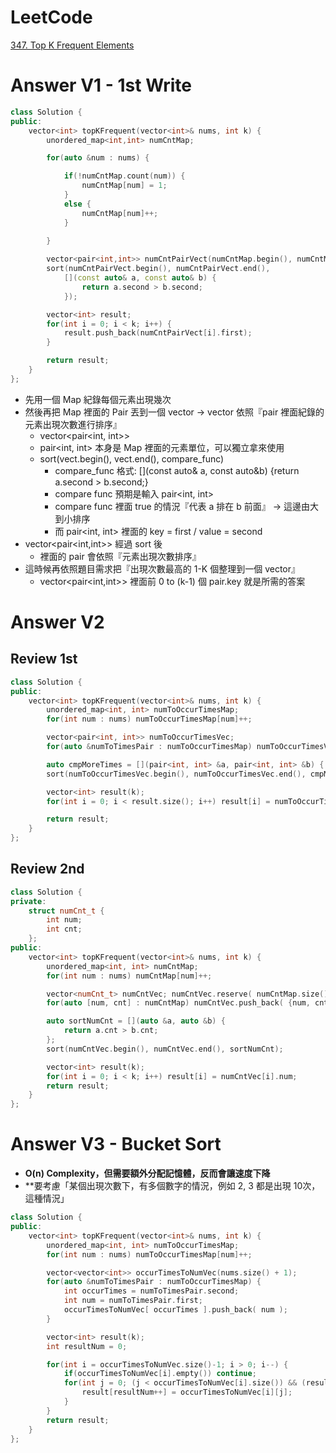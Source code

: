 
# LeetCode
[347. Top K Frequent Elements](https://leetcode.com/problems/top-k-frequent-elements/)

# Answer V1 - 1st Write
```Cpp
class Solution {
public:
    vector<int> topKFrequent(vector<int>& nums, int k) {
        unordered_map<int,int> numCntMap;

        for(auto &num : nums) {

            if(!numCntMap.count(num)) {
                numCntMap[num] = 1;
            }
            else {
                numCntMap[num]++;
            }

        }
     
        vector<pair<int,int>> numCntPairVect(numCntMap.begin(), numCntMap.end());
        sort(numCntPairVect.begin(), numCntPairVect.end(),
            [](const auto& a, const auto& b) {
                return a.second > b.second;
            });

        vector<int> result;
        for(int i = 0; i < k; i++) {
            result.push_back(numCntPairVect[i].first);
        }

        return result;
    }
};
```
- 先用一個 Map 紀錄每個元素出現幾次
- 然後再把 Map 裡面的 Pair 丟到一個 vector -> vector 依照『pair 裡面紀錄的元素出現次數進行排序』
	- vector<pair<int, int>>
	- pair<int, int> 本身是 Map 裡面的元素單位，可以獨立拿來使用
	- sort(vect.begin(), vect.end(), compare_func)
		- compare_func 格式: \[\](const auto& a, const auto&b) {return a.second > b.second;}
		- compare func 預期是輸入 pair<int, int>
		- compare func 裡面 true 的情況『代表 a 排在 b 前面』 -> 這邊由大到小排序
		- 而 pair<int, int> 裡面的 key = first / value = second
- vector<pair<int,int>> 經過 sort 後
	- 裡面的 pair 會依照『元素出現次數排序』
- 這時候再依照題目需求把『出現次數最高的 1-K 個整理到一個 vector』
	- vector<pair<int,int>> 裡面前 0 to (k-1) 個 pair.key 就是所需的答案

# Answer V2
## Review 1st
```Cpp
class Solution {
public:
    vector<int> topKFrequent(vector<int>& nums, int k) {
        unordered_map<int, int> numToOccurTimesMap;
        for(int num : nums) numToOccurTimesMap[num]++;

        vector<pair<int, int>> numToOccurTimesVec;
        for(auto &numToTimesPair : numToOccurTimesMap) numToOccurTimesVec.push_back(numToTimesPair);

        auto cmpMoreTimes = [](pair<int, int> &a, pair<int, int> &b) { return a.second > b.second; };
        sort(numToOccurTimesVec.begin(), numToOccurTimesVec.end(), cmpMoreTimes);

        vector<int> result(k);
        for(int i = 0; i < result.size(); i++) result[i] = numToOccurTimesVec[i].first;

        return result;
    }
};
```

## Review 2nd
```Cpp
class Solution {
private:
    struct numCnt_t {
        int num;
        int cnt;
    };
public:
    vector<int> topKFrequent(vector<int>& nums, int k) {
        unordered_map<int, int> numCntMap;
        for(int num : nums) numCntMap[num]++;

        vector<numCnt_t> numCntVec; numCntVec.reserve( numCntMap.size() );
        for(auto [num, cnt] : numCntMap) numCntVec.push_back( {num, cnt} );

        auto sortNumCnt = [](auto &a, auto &b) {
            return a.cnt > b.cnt;
        };
        sort(numCntVec.begin(), numCntVec.end(), sortNumCnt);

        vector<int> result(k);
        for(int i = 0; i < k; i++) result[i] = numCntVec[i].num;
        return result;
    }
};
```
# Answer V3 - Bucket Sort
- **O(n) Complexity，但需要額外分配記憶體，反而會讓速度下降**
- **要考慮「某個出現次數下，有多個數字的情況，例如 2, 3 都是出現 10次，這種情況」

```Cpp
class Solution {
public:
    vector<int> topKFrequent(vector<int>& nums, int k) {
        unordered_map<int, int> numToOccurTimesMap;
        for(int num : nums) numToOccurTimesMap[num]++;

        vector<vector<int>> occurTimesToNumVec(nums.size() + 1);
        for(auto &numToTimesPair : numToOccurTimesMap) {
            int occurTimes = numToTimesPair.second;
            int num = numToTimesPair.first;
            occurTimesToNumVec[ occurTimes ].push_back( num );
        }

        vector<int> result(k);
        int resultNum = 0;

        for(int i = occurTimesToNumVec.size()-1; i > 0; i--) {
            if(occurTimesToNumVec[i].empty()) continue;
            for(int j = 0; (j < occurTimesToNumVec[i].size()) && (resultNum < k); j++) {
                result[resultNum++] = occurTimesToNumVec[i][j];
            }
        }
        return result;
    }
};
```